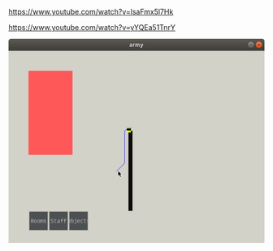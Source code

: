 https://www.youtube.com/watch?v=lsaFmx5l7Hk

https://www.youtube.com/watch?v=yYQEa51TnrY

![Screenshot](screenshot.png)
